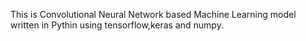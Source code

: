 This is Convolutional Neural Network based Machine Learning model written in Pythin using tensorflow,keras and numpy.
